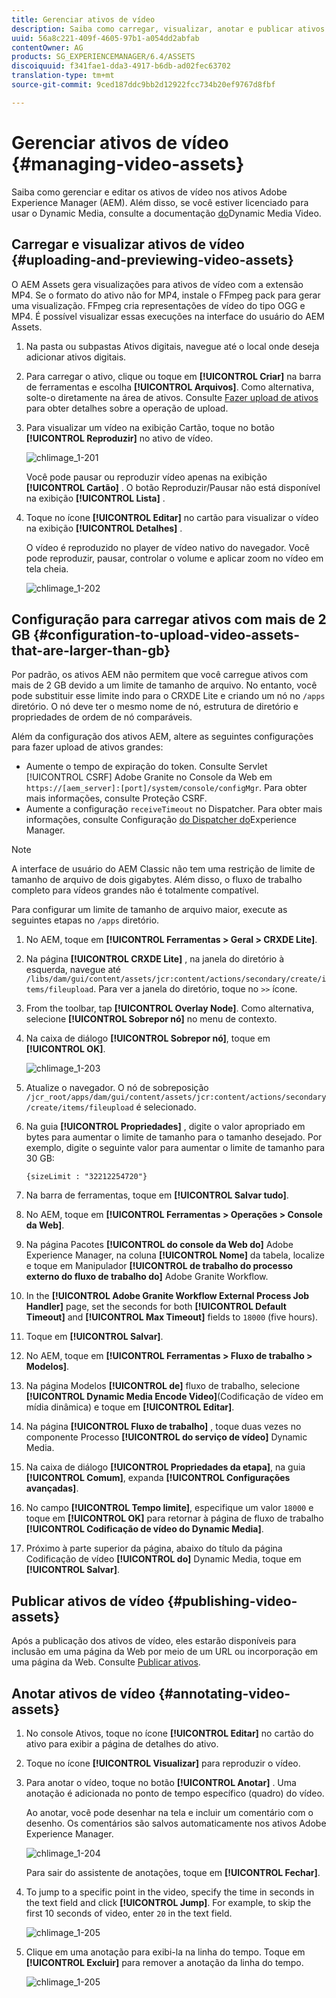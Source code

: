 ```yaml
---
title: Gerenciar ativos de vídeo
description: Saiba como carregar, visualizar, anotar e publicar ativos de vídeo.
uuid: 56a8c221-409f-4605-97b1-a054dd2abfab
contentOwner: AG
products: SG_EXPERIENCEMANAGER/6.4/ASSETS
discoiquuid: f341fae1-dda3-4917-b6db-ad02fec63702
translation-type: tm+mt
source-git-commit: 9ced187ddc9bb2d12922fcc734b20ef9767d8fbf

---
```



# Gerenciar ativos de vídeo {#managing-video-assets}

Saiba como gerenciar e editar os ativos de vídeo nos ativos Adobe Experience Manager (AEM). Além disso, se você estiver licenciado para usar o Dynamic Media, consulte a documentação [do](video.md)Dynamic Media Video.

## Carregar e visualizar ativos de vídeo {#uploading-and-previewing-video-assets}

O AEM Assets gera visualizações para ativos de vídeo com a extensão MP4. Se o formato do ativo não for MP4, instale o FFmpeg pack para gerar uma visualização. FFmpeg cria representações de vídeo do tipo OGG e MP4. É possível visualizar essas execuções na interface do usuário do AEM Assets.

1. Na pasta ou subpastas Ativos digitais, navegue até o local onde deseja adicionar ativos digitais.
1. Para carregar o ativo, clique ou toque em **[!UICONTROL Criar]** na barra de ferramentas e escolha **[!UICONTROL Arquivos]**. Como alternativa, solte-o diretamente na área de ativos. Consulte [Fazer upload de ativos](managing-assets-touch-ui.md#uploading-assets) para obter detalhes sobre a operação de upload.
1. Para visualizar um vídeo na exibição Cartão, toque no botão **[!UICONTROL Reproduzir]** no ativo de vídeo.

   ![chlimage_1-201](assets/chlimage_1-201.png)

   Você pode pausar ou reproduzir vídeo apenas na exibição **[!UICONTROL Cartão]** . O botão Reproduzir/Pausar não está disponível na exibição **[!UICONTROL Lista]** .

1. Toque no ícone **[!UICONTROL Editar]** no cartão para visualizar o vídeo na exibição **[!UICONTROL Detalhes]** .

   O vídeo é reproduzido no player de vídeo nativo do navegador. Você pode reproduzir, pausar, controlar o volume e aplicar zoom no vídeo em tela cheia.

   ![chlimage_1-202](assets/chlimage_1-202.png)

## Configuração para carregar ativos com mais de 2 GB {#configuration-to-upload-video-assets-that-are-larger-than-gb}

Por padrão, os ativos AEM não permitem que você carregue ativos com mais de 2 GB devido a um limite de tamanho de arquivo. No entanto, você pode substituir esse limite indo para o CRXDE Lite e criando um nó no `/apps` diretório. O nó deve ter o mesmo nome de nó, estrutura de diretório e propriedades de ordem de nó comparáveis.

Além da configuração dos ativos AEM, altere as seguintes configurações para fazer upload de ativos grandes:

* Aumente o tempo de expiração do token. Consulte Servlet [!UICONTROL CSRF] Adobe Granite no Console da Web em `https://[aem_server]:[port]/system/console/configMgr`. Para obter mais informações, consulte Proteção [](/help/sites-developing/csrf-protection.md)CSRF.
* Aumente a configuração `receiveTimeout` no Dispatcher. Para obter mais informações, consulte Configuração [do Dispatcher do](https://docs.adobe.com/content/help/en/experience-manager-dispatcher/using/configuring/dispatcher-configuration.html#renders-options)Experience Manager.

>[!NOTE]
>
>A interface de usuário do AEM Classic não tem uma restrição de limite de tamanho de arquivo de dois gigabytes. Além disso, o fluxo de trabalho completo para vídeos grandes não é totalmente compatível.

Para configurar um limite de tamanho de arquivo maior, execute as seguintes etapas no `/apps` diretório.

1. No AEM, toque em **[!UICONTROL Ferramentas > Geral > CRXDE Lite]**.
1. Na página **[!UICONTROL CRXDE Lite]** , na janela do diretório à esquerda, navegue até `/libs/dam/gui/content/assets/jcr:content/actions/secondary/create/items/fileupload`. Para ver a janela do diretório, toque no `>>` ícone.
1. From the toolbar, tap **[!UICONTROL Overlay Node]**. Como alternativa, selecione **[!UICONTROL Sobrepor nó]** no menu de contexto.
1. Na caixa de diálogo **[!UICONTROL Sobrepor nó]**, toque em **[!UICONTROL OK]**.

   ![chlimage_1-203](assets/chlimage_1-203.png)

1. Atualize o navegador. O nó de sobreposição `/jcr_root/apps/dam/gui/content/assets/jcr:content/actions/secondary/create/items/fileupload` é selecionado.
1. Na guia **[!UICONTROL Propriedades]** , digite o valor apropriado em bytes para aumentar o limite de tamanho para o tamanho desejado. Por exemplo, digite o seguinte valor para aumentar o limite de tamanho para 30 GB:

   `{sizeLimit : "32212254720"}`

1. Na barra de ferramentas, toque em **[!UICONTROL Salvar tudo]**.
1. No AEM, toque em **[!UICONTROL Ferramentas > Operações > Console da Web]**.
1. Na página Pacotes **[!UICONTROL do console da Web do]** Adobe Experience Manager, na coluna **[!UICONTROL Nome]** da tabela, localize e toque em Manipulador **[!UICONTROL de trabalho do processo externo do fluxo de trabalho do]** Adobe Granite Workflow.
1. In the **[!UICONTROL Adobe Granite Workflow External Process Job Handler]** page, set the seconds for both **[!UICONTROL Default Timeout]** and **[!UICONTROL Max Timeout]** fields to `18000` (five hours).
1. Toque em **[!UICONTROL Salvar]**.
1. No AEM, toque em **[!UICONTROL Ferramentas > Fluxo de trabalho > Modelos]**.
1. Na página Modelos **[!UICONTROL de]** fluxo de trabalho, selecione **[!UICONTROL Dynamic Media Encode Video]**(Codificação de vídeo em mídia dinâmica) e toque em **[!UICONTROL Editar]**.
1. Na página **[!UICONTROL Fluxo de trabalho]** , toque duas vezes no componente Processo **[!UICONTROL do serviço de vídeo]** Dynamic Media.
1. Na caixa de diálogo **[!UICONTROL Propriedades da etapa]**, na guia **[!UICONTROL Comum]**, expanda **[!UICONTROL Configurações avançadas]**.
1. No campo **[!UICONTROL Tempo limite]**, especifique um valor `18000` e toque em **[!UICONTROL OK]** para retornar à página de fluxo de trabalho **[!UICONTROL Codificação de vídeo do Dynamic Media]**.
1. Próximo à parte superior da página, abaixo do título da página Codificação de vídeo **[!UICONTROL do]** Dynamic Media, toque em **[!UICONTROL Salvar]**.

## Publicar ativos de vídeo {#publishing-video-assets}

Após a publicação dos ativos de vídeo, eles estarão disponíveis para inclusão em uma página da Web por meio de um URL ou incorporação em uma página da Web. Consulte [Publicar ativos](publishing-dynamicmedia-assets.md).

## Anotar ativos de vídeo {#annotating-video-assets}

1. No console Ativos, toque no ícone **[!UICONTROL Editar]** no cartão do ativo para exibir a página de detalhes do ativo.
1. Toque no ícone **[!UICONTROL Visualizar]** para reproduzir o vídeo.
1. Para anotar o vídeo, toque no botão **[!UICONTROL Anotar]** . Uma anotação é adicionada no ponto de tempo específico (quadro) do vídeo.

   Ao anotar, você pode desenhar na tela e incluir um comentário com o desenho. Os comentários são salvos automaticamente nos ativos Adobe Experience Manager.

   ![chlimage_1-204](assets/chlimage_1-204.png)

   Para sair do assistente de anotações, toque em **[!UICONTROL Fechar]**.

1. To jump to a specific point in the video, specify the time in seconds in the text field and click **[!UICONTROL Jump]**. For example, to skip the first 10 seconds of video, enter `20` in the text field.

   ![chlimage_1-205](assets/chlimage_1-205.png)

1. Clique em uma anotação para exibi-la na linha do tempo. Toque em **[!UICONTROL Excluir]** para remover a anotação da linha do tempo.

   ![chlimage_1-205](assets/chlimage_1-206.png)
